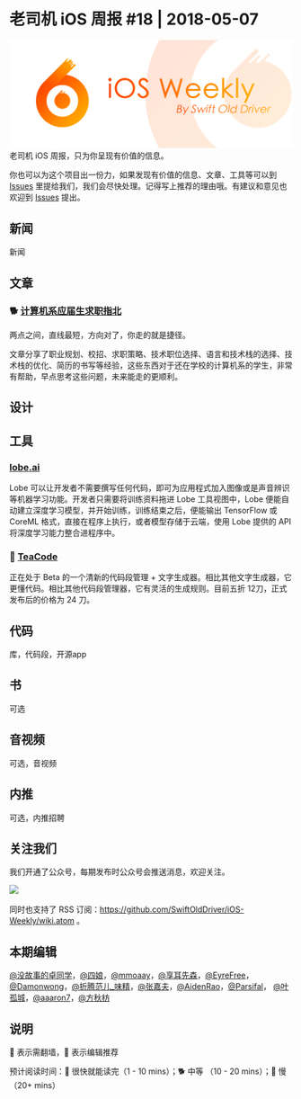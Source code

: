 # 老司机 iOS 周报 #18 | 2018-05-07

![ios-weekly](../assets/ios-weekly.png)
老司机 iOS 周报，只为你呈现有价值的信息。

你也可以为这个项目出一份力，如果发现有价值的信息、文章、工具等可以到 [Issues](https://github.com/SwiftOldDriver/iOS-Weekly/issues) 里提给我们，我们会尽快处理。记得写上推荐的理由哦。有建议和意见也欢迎到 [Issues](https://github.com/SwiftOldDriver/iOS-Weekly/issues) 提出。

## 新闻

新闻


## 文章

### 🐕 [计算机系应届生求职指北](https://github.com/easychen/career-guide-for-cs-graduate)

两点之间，直线最短，方向对了，你走的就是捷径。

文章分享了职业规划、校招、求职策略、技术职位选择、语言和技术栈的选择、技术栈的优化、简历的书写等经验，这些东西对于还在学校的计算机系的学生，非常有帮助，早点思考这些问题，未来能走的更顺利。

## 设计

## 工具

### [lobe.ai](https://lobe.ai/tour)

Lobe 可以让开发者不需要撰写任何代码，即可为应用程式加入图像或是声音辨识等机器学习功能。开发者只需要将训练资料拖进 Lobe 工具视图中，Lobe 便能自动建立深度学习模型，并开始训练，训练结束之后，便能输出 TensorFlow 或 CoreML 格式，直接在程序上执行，或者模型存储于云端，使用 Lobe 提供的 API 将深度学习能力整合进程序中。

### 🚧 [TeaCode](http://apptorium.com/teacode)

正在处于 Beta 的一个清新的代码段管理 + 文字生成器。相比其他文字生成器，它更懂代码。相比其他代码段管理器，它有灵活的生成规则。目前五折 12刀，正式发布后的价格为  24  刀。

## 代码

库，代码段，开源app

## 书

可选

## 音视频

可选，音视频

## 内推

可选，内推招聘

## 关注我们

我们开通了公众号，每期发布时公众号会推送消息，欢迎关注。

![](https://github.com/SwiftOldDriver/iOS-Weekly/blob/master/assets/qrcode_for_wechat.jpg?raw=true)

同时也支持了 RSS 订阅：https://github.com/SwiftOldDriver/iOS-Weekly/wiki.atom 。

## 本期编辑

[@没故事的卓同学](https://weibo.com/1926303682/profile)，[@四娘](https://kemchenj.github.io)，[@mmoaay](https://weibo.com/u/1302422271)，[@享耳先森](https://github.com/iblacksun)，[@EyreFree](https://weibo.com/eyrefree777)，[@Damonwong](https://weibo.com/damonone)，[@折腾范儿_味精](http://weibo.com/agvicking)，[@张嘉夫](https://weibo.com/2949394297)，[@AidenRao](https://weibo.com/AidenRao)，[@Parsifal](https://weibo.com/parsifalchang)， [@叶孤城](https://weibo.com/u/1438670852)，[@aaaron7](https://weibo.com/aaaron7)，[@方秋枋](https://weibo.com/100mango)

## 说明

🚧 表示需翻墙，🌟 表示编辑推荐

预计阅读时间：🐎 很快就能读完（1 - 10 mins）；🐕 中等 （10 - 20 mins）；🐢 慢（20+ mins）
